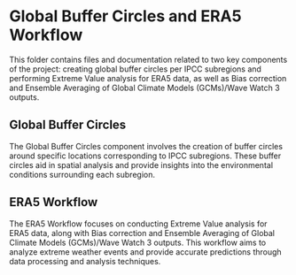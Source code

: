 # Global Buffer Circles and ERA5 Workflow

This folder contains files and documentation related to two key components of the project: creating global buffer circles per IPCC subregions and performing Extreme Value analysis for ERA5 data, as well as Bias correction and Ensemble Averaging of Global Climate Models (GCMs)/Wave Watch 3 outputs.

## Global Buffer Circles

The Global Buffer Circles component involves the creation of buffer circles around specific locations corresponding to IPCC subregions. These buffer circles aid in spatial analysis and provide insights into the environmental conditions surrounding each subregion.

## ERA5 Workflow

The ERA5 Workflow focuses on conducting Extreme Value analysis for ERA5 data, along with Bias correction and Ensemble Averaging of Global Climate Models (GCMs)/Wave Watch 3 outputs. This workflow aims to analyze extreme weather events and provide accurate predictions through data processing and analysis techniques.


